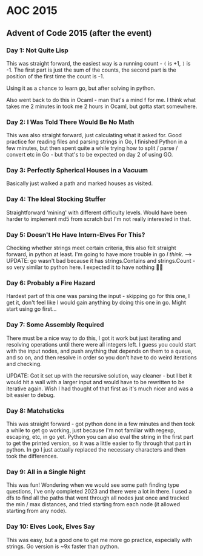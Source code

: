 # AOC 2015
## Advent of Code 2015 (after the event)
### Day 1: Not Quite Lisp
This was straight forward, the easiest way is a running count - `(` is +1, `)`
is -1. The first part is just the sum of the counts, the second part is the
position of the first time the count is -1.

Using it as a chance to learn go, but after solving in python.

Also went back to do this in Ocaml - man that's a mind f for me. I think what
takes me 2 minutes in took me 2 hours in Ocaml, but gotta start somewhere.

### Day 2: I Was Told There Would Be No Math
This was also straight forward, just calculating what it asked for. Good
practice for reading files and parsing strings in Go, I finished Python in a few
minutes, but then spent quite a while trying how to split / parse / convert etc
in Go - but that's to be expected on day 2 of using GO.

### Day 3: Perfectly Spherical Houses in a Vacuum
Basically just walked a path and marked houses as visited.

### Day 4: The Ideal Stocking Stuffer
Straightforward 'mining' with different difficulty levels. Would have been
harder to implement md5 from scratch but I'm not really interested in that.

### Day 5: Doesn't He Have Intern-Elves For This?
Checking whether strings meet certain criteria, this also felt straight
forward, in python at least. I'm going to have more trouble in go _I think_.
--> UPDATE: go wasn't bad because it has strings.Contains and strings.Count - so
very similar to python here. I expected it to have nothing 🤷‍♂️

### Day 6: Probably a Fire Hazard
Hardest part of this one was parsing the input - skipping go for this one, I get
it, don't feel like I would gain anything by doing this one in go. Might start
using go first...

### Day 7: Some Assembly Required
There must be a nice way to do this, I got it work but just iterating and
resolving operations until there were all integers left. I guess you could start
with the input nodes, and push anything that depends on them to a queue, and so
on, and then resolve in order so you don't have to do weird iterations and
checking.

UPDATE: Got it set up with the recursive solution, way cleaner - but I bet it
would hit a wall with a larger input and would have to be rewritten to be
iterative again. Wish I had thought of that first as it's much nicer and was
a bit easier to debug.

### Day 8: Matchsticks
This was straight forward - got python done in a few minutes and then took a
while to get go working, just because I'm not familiar with regexp, escaping,
etc, in go yet. Python you can also eval the string in the first part to get
the printed version, so it was a little easier to fly through that part in 
python. In go I just actually replaced the necessary characters and then took
the differences.

### Day 9: All in a Single Night
This was fun! Wondering when we would see some path finding type questions, I've
only completed 2023 and there were a lot in there. I used a dfs to find all the
paths that went through all nodes just once and tracked the min / max distances,
and tried starting from each node (it allowed starting from any node).

### Day 10: Elves Look, Elves Say
This was easy, but a good one to get me more go practice, especially with
strings. Go version is ~9x faster than python.
